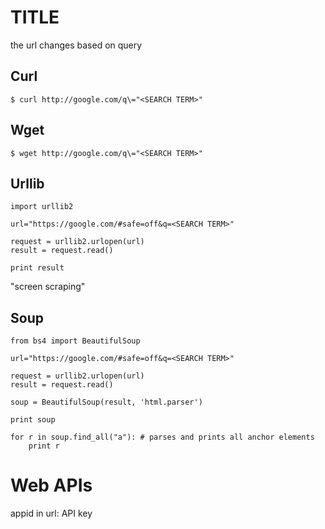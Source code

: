# TITLE

the url changes based on query

## Curl

`$ curl http://google.com/q\="<SEARCH TERM>"`

## Wget 

`$ wget http://google.com/q\="<SEARCH TERM>"`

## Urllib

```
import urllib2

url="https://google.com/#safe=off&q=<SEARCH TERM>"

request = urllib2.urlopen(url)
result = request.read()

print result
```  
"screen scraping"

## Soup

```
from bs4 import BeautifulSoup 

url="https://google.com/#safe=off&q=<SEARCH TERM>"

request = urllib2.urlopen(url)
result = request.read()

soup = BeautifulSoup(result, 'html.parser')

print soup

for r in soup.find_all("a"): # parses and prints all anchor elements
	print r
```

# Web APIs

appid in url: API key
